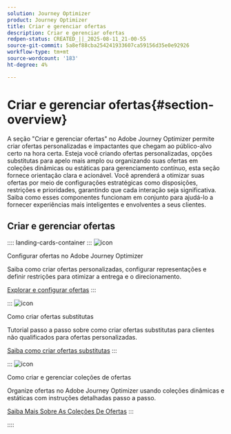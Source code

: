 ```yaml
---
solution: Journey Optimizer
product: Journey Optimizer
title: Criar e gerenciar ofertas
description: Criar e gerenciar ofertas
redpen-status: CREATED_||_2025-08-11_21-00-55
source-git-commit: 5a8ef88cba254241933607ca59156d35e0e92926
workflow-type: tm+mt
source-wordcount: '183'
ht-degree: 4%

---
```



# Criar e gerenciar ofertas{#section-overview}

A seção &quot;Criar e gerenciar ofertas&quot; no Adobe Journey Optimizer permite criar ofertas personalizadas e impactantes que chegam ao público-alvo certo na hora certa. Esteja você criando ofertas personalizadas, opções substitutas para apelo mais amplo ou organizando suas ofertas em coleções dinâmicas ou estáticas para gerenciamento contínuo, esta seção fornece orientação clara e acionável. Você aprenderá a otimizar suas ofertas por meio de configurações estratégicas como disposições, restrições e prioridades, garantindo que cada interação seja significativa. Saiba como esses componentes funcionam em conjunto para ajudá-lo a fornecer experiências mais inteligentes e envolventes a seus clientes.

## Criar e gerenciar ofertas

:::: landing-cards-container
:::
![icon](https://cdn.experienceleague.adobe.com/icons/gear.svg)

Configurar ofertas no Adobe Journey Optimizer

Saiba como criar ofertas personalizadas, configurar representações e definir restrições para otimizar a entrega e o direcionamento.

[Explorar e configurar ofertas](configure-offers-landing-page.md)
:::

:::
![icon](https://cdn.experienceleague.adobe.com/icons/circle-play.svg)

Como criar ofertas substitutas

Tutorial passo a passo sobre como criar ofertas substitutas para clientes não qualificados para ofertas personalizadas.

[Saiba como criar ofertas substitutas](../using/offers/offer-library/creating-fallback-offers.md)
:::

:::
![icon](https://cdn.experienceleague.adobe.com/icons/list-check.svg)

Como criar e gerenciar coleções de ofertas

Organize ofertas no Adobe Journey Optimizer usando coleções dinâmicas e estáticas com instruções detalhadas passo a passo.

[Saiba Mais Sobre As Coleções De Ofertas](../using/offers/offer-library/creating-collections.md)
:::

::::
